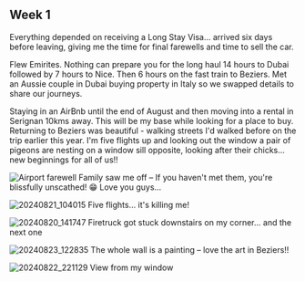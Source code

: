 ## Week 1
Everything depended on receiving a Long Stay Visa... arrived six days before leaving, giving me the time for final farewells and time to sell the car.</p>
Flew Emirites. Nothing can prepare you for the long haul 14 hours to Dubai followed by 7 hours to Nice. Then 6 hours on the fast train to Beziers. Met an Aussie couple in Dubai buying property in Italy so we swapped details to share our journeys.</p>
Staying in an AirBnb until the end of August and then moving into a rental in Serignan 10kms away. This will be my base while looking for a place to buy. Returning to Beziers was beautiful - walking streets I'd walked before on the trip earlier this year. I'm five flights up and looking out the window a pair of pigeons are nesting on a window sill opposite, looking after their chicks... new beginnings for all of us!!</p>
![Airport farewell](https://github.com/user-attachments/assets/5558612b-5432-44f6-a284-45e3636d1ec0)
Family saw me off – If you haven't met them, you're blissfully unscathed! 😁 Love you guys...</p>
![20240821_104015](https://github.com/user-attachments/assets/72b96d52-397a-4de4-b8a3-c5caa978f446)
Five flights... it's killing me!</p>
![20240820_141747](https://github.com/user-attachments/assets/f60b38f5-3da9-42db-9ea5-a4993191adb1)
Firetruck got stuck downstairs on my corner... and the next one</p>
![20240823_122835](https://github.com/user-attachments/assets/335ffe2c-bae4-43d9-94b8-2fdcf600038e)
The whole wall is a painting – love the art in Beziers!!</p>
![20240822_221129](https://github.com/user-attachments/assets/9b00cd3b-177b-4b1a-9275-21631104249f)
View from my window
